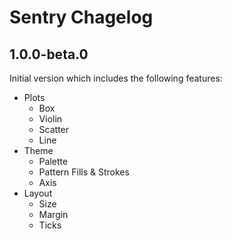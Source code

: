 # Sentry Chagelog

## 1.0.0-beta.0

Initial version which includes the following features:

- Plots
  - Box
  - Violin
  - Scatter
  - Line
- Theme
  - Palette
  - Pattern Fills & Strokes
  - Axis
- Layout
  - Size
  - Margin
  - Ticks
